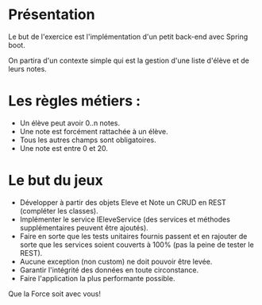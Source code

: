 # Présentation

Le but de l'exercice est l'implémentation d'un petit back-end avec Spring boot.

On partira d'un contexte simple qui est la gestion d'une liste d'élève et de leurs notes.

# Les règles métiers :
* Un élève peut avoir 0..n notes.
* Une note est forcément rattachée à un élève.
* Tous les autres champs sont obligatoires.
* Une note est entre 0 et 20.

# Le but du jeux
* Développer à partir des objets Eleve et Note un CRUD en REST (compléter les classes).
* Implémenter le service IEleveService (des services et méthodes supplémentaires peuvent être ajoutés).
* Faire en sorte que les tests unitaires fournis passent et en rajouter de sorte que les services soient couverts à 100% (pas la peine de tester le REST).
* Aucune exception (non custom) ne doit pouvoir être levée.
* Garantir l'intégrité des données en toute circonstance.
* Faire l'application la plus performante possible.

Que la Force soit avec vous!
